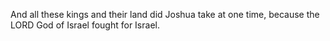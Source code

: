 And all these kings and their land did Joshua take at one time, because the LORD God of Israel fought for Israel.
